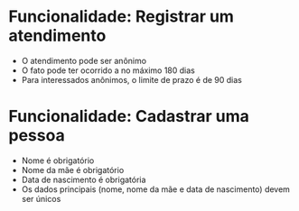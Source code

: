 # Funcionalidade: Registrar um atendimento

- O atendimento pode ser anônimo
- O fato pode ter ocorrido a no máximo 180 dias
- Para interessados anônimos, o limite de prazo é de 90 dias

# Funcionalidade: Cadastrar uma pessoa

- Nome é obrigatório
- Nome da mãe é obrigatório
- Data de nascimento é obrigatória
- Os dados principais (nome, nome da mãe e data de nascimento) devem ser únicos
